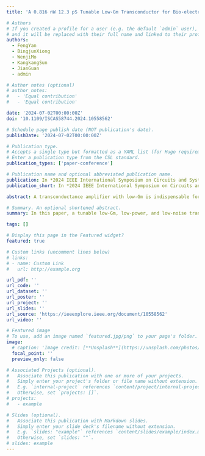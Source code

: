 ```yaml
---
title: 'A 0.816 nW 12.3 pS Tunable Low-Gm Transconductor for Bio-electrical Signal Acquisition'

# Authors
# If you created a profile for a user (e.g. the default `admin` user), write the username (folder name) here
# and it will be replaced with their full name and linked to their profile.
authors:
  - FengYan
  - BingjunXiong
  - WenjiMo
  - KangkangSun
  - JianGuan
  - admin

# Author notes (optional)
# author_notes:
#   - 'Equal contribution'
#   - 'Equal contribution'

date: '2024-07-02T00:00:00Z'
doi: '10.1109/ISCAS58744.2024.10558562'

# Schedule page publish date (NOT publication's date).
publishDate: '2024-07-02T00:00:00Z'

# Publication type.
# Accepts a single type but formatted as a YAML list (for Hugo requirements).
# Enter a publication type from the CSL standard.
publication_types: ['paper-conference']

# Publication name and optional abbreviated publication name.
publication: In *2024 IEEE International Symposium on Circuits and Systems (ISCAS)*, 2024, pp. 1-5.
publication_short: In *2024 IEEE International Symposium on Circuits and Systems (ISCAS)*, 2024, pp. 1-5

abstract: A transconductance amplifier with low-Gm is indispensable for applications that acquire low-frequency bioelectric signals. This paper proposes a subthreshold bootstrapped low-Gm transconductor based on body-input. The input topology of the transconductor consists of two transistors with body inputs and a source degeneration resistor. The outputs of the two transistors are connected to the resistor to bootstrap the voltages at these terminals and increase the equivalent resistance. An area-efficient serial-parallel current division network is further adopted to reduce the Gm of the transconductor. Meanwhile, programming the bias voltage can tune the G m value. The circuit is designed using a standard 0.18 μm CMOS process. Simulations verify the characteristics of the proposed transconductor. The post-layout simulation results show that the transconductor's Gm value is tunable within a range of a few hundred pS. The minimum achievable Gm is 12.3 pS, and the linear input range is ±150 mV. The input referred noise power spectral density (PSD) of the transconductor is 13.7 μV/√Hz. It consumes 0.816 nW of power with 0.8 V supply voltage and occupies an area of 0.0057 mm^2.

# Summary. An optional shortened abstract.
summary: In this paper, a tunable low-Gm, low-power, and low-noise transconductor with body-input bootstrapping topology is proposed for bio-electrical signal acquisition.

tags: []

# Display this page in the Featured widget?
featured: true

# Custom links (uncomment lines below)
# links:
# - name: Custom Link
#   url: http://example.org

url_pdf: ''
url_code: ''
url_dataset: ''
url_poster: ''
url_project: ''
url_slides: ''
url_source: 'https://ieeexplore.ieee.org/document/10558562'
url_video: ''

# Featured image
# To use, add an image named `featured.jpg/png` to your page's folder.
image:
  # caption: 'Image credit: [**Unsplash**](https://unsplash.com/photos/pLCdAaMFLTE)'
  focal_point: ''
  preview_only: false

# Associated Projects (optional).
#   Associate this publication with one or more of your projects.
#   Simply enter your project's folder or file name without extension.
#   E.g. `internal-project` references `content/project/internal-project/index.md`.
#   Otherwise, set `projects: []`.
# projects:
#   - example

# Slides (optional).
#   Associate this publication with Markdown slides.
#   Simply enter your slide deck's filename without extension.
#   E.g. `slides: "example"` references `content/slides/example/index.md`.
#   Otherwise, set `slides: ""`.
# slides: example
---
```


<!-- {{% callout note %}}
Click the _Cite_ button above to demo the feature to enable visitors to import publication metadata into their reference management software.
{{% /callout %}}

{{% callout note %}}
Create your slides in Markdown - click the _Slides_ button to check out the example.
{{% /callout %}} -->

<!-- Add the publication's **full text** or **supplementary notes** here. You can use rich formatting such as including [code, math, and images](https://docs.hugoblox.com/content/writing-markdown-latex/). -->
